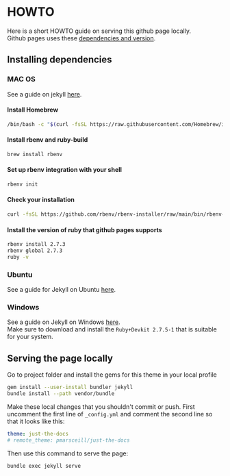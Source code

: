 # HOWTO
Here is a short HOWTO guide on serving this github page locally.  
Github pages uses these [dependencies and version](https://pages.github.com/versions/).

## Installing dependencies

### MAC OS
See a guide on jekyll [here](https://jekyllrb.com/docs/installation/macos/).

#### Install Homebrew
```bash
/bin/bash -c "$(curl -fsSL https://raw.githubusercontent.com/Homebrew/install/HEAD/install.sh)"
```

#### Install rbenv and ruby-build
```bash
brew install rbenv
```

#### Set up rbenv integration with your shell
```bash
rbenv init
```

#### Check your installation
```bash
curl -fsSL https://github.com/rbenv/rbenv-installer/raw/main/bin/rbenv-doctor | bash
```

#### Install the version of ruby that github pages supports
```bash
rbenv install 2.7.3
rbenv global 2.7.3
ruby -v
```

### Ubuntu

See a guide for Jekyll on Ubuntu [here](https://jekyllrb.com/docs/installation/ubuntu/).

### Windows

See a guide on Jekyll on Windows [here](https://jekyllrb.com/docs/installation/windows/).  
Make sure to download and install the `Ruby+Devkit 2.7.5-1` that is suitable for your system.


## Serving the page locally

Go to project folder and install the gems for this theme in your local profile
```bash
gem install --user-install bundler jekyll
bundle install --path vendor/bundle
```

Make these local changes that you shouldn't commit or push.
First uncomment the first line of `_config.yml` and comment the second line so that it looks like this:
```yml
theme: just-the-docs
# remote_theme: pmarsceill/just-the-docs
```
Then use this command to serve the page:  
```bash
bundle exec jekyll serve
```